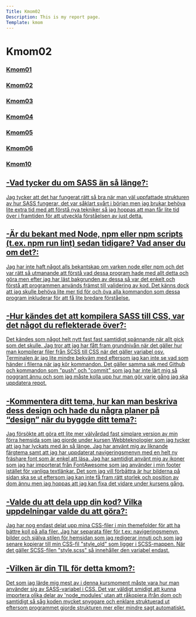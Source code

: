```yaml
---
Title: Kmom02
Description: This is my report page.
Template: kmom
---
```



 Kmom02
 =============


 <div class="kmom-links">
  <a href="Kmom01"><h3>Kmom01</h3>

  <a href="Kmom02"><h3>Kmom02</h3>

  <a href="Kmom03"><h3>Kmom03</h3>

  <a href="Kmom04"><h3>Kmom04</h3>

  <a href="Kmom05"><h3>Kmom05</h3>

  <a href="Kmom06"><h3>Kmom06</h3>

  <a href="Kmom10"><h3>Kmom10</h3>
 </div>


<div class="kmom-text">
<h2>-Vad tycker du om SASS än så länge?:</h2>
<p>Jag tycker att det har fungerat rätt så bra när man väl uppfattade strukturen av hur SASS fungerar, det var såklart svårt i början men jag brukar behöva lite extra tid med att förstå nya tekniker så jag hoppas att man får lite tid över i framtiden för att utveckla förståelsen av just detta.</p>

<h2>-Är du bekant med Node, npm eller npm scripts (t.ex. npm run lint) sedan tidigare? Vad anser du om det?:</h2>
<p>Jag har inte haft något alls bekantskap om varken node eller npm och det var rätt så utmanande att förstå vad dessa program hade med allt detta och göra men efter jag har läst bakgrunden av dessa så var det enkelt och förstå att programmen används främst till validering av kod. Det känns dock att jag skulle behöva lite mer tid för och öva alla kommandon som dessa program inkluderar för att få lite bredare förståelse.</p>

<h2>-Hur kändes det att kompilera SASS till CSS, var det något du reflekterade över?:</h2>
<p>Det kändes som något helt nytt fast fast samtidigt spännande när allt gick som det skulle. Jag tror att jag har fått fram grundnivån när det gäller hur man kompilerar filer från SCSS till CSS när det gäller variabel osv. Terminalen är jag lite mindre bekväm med eftersom jag kan inte se vad som händer i filerna när jag kör kommandon. Det gäller samma sak med Github och kommandon som "push" och "commit" som jag har inte lärt mig så noggrant ännu och som jag måste kolla upp hur man gör varje gång jag ska uppdatera repot.</p>

<h2>-Kommentera ditt tema, hur kan man beskriva dess design och hade du några planer på “design” när du byggde ditt tema?:</h2>
<p>Jag försökte att göra ett lite mer välvårdad fast simplare version av min förra hemsida som jag gjorde under kursen Webbteknologier som jag tycker att jag har lyckats med än så länge. Jag har använt mig av liknande färgtema samt att jag har uppdaterat navigeringsmenyn med en helt ny fräshare font som är enkel att läsa. Jag har samtidigt använt mig av ikoner som jag har importerat från FontAwesome som jag använder i min footer istället för vanliga textlänkar. Det som jag vill förbättra är hur bilderna på sidan ska se ut eftersom jag kan inte få fram rätt storlek och position av dom ännu men jag hoppas att jag kan fixa det vidare under kursens gång.</p>

<h2>-Valde du att dela upp din kod? Vilka uppdelningar valde du att göra?:</h2>
<p>Jag har nog endast delat upp mina CSS-filer i min themefolder för att ha bättre koll på alla filer. Jag har separata filer för t.ex: navigeringsmenyn, bilder och själva stilen för hemsidan som jag redigerar innuti och som jag senare kopierar till min CSS-fil "style_old" som ligger i SCSS-mappen. När det gäller SCSS-filen "style.scss" så innehåller den variabel endast.</p>

<h2>-Vilken är din TIL för detta kmom?:</h2>
<p>Det som jag lärde mig mest av i denna kursmoment måste vara hur man använder sig av SASS-variabel i CSS. Det var väldigt smidigt att kunna importera olika delar av 'node_modules' utan att råkopiera ifrån dom och samtidigt så såg koden mycket snyggare och enklare struktuerad ut eftersom programmet gjorde strukturen mer eller mindre sagt automatiskt.</p>
</div>
